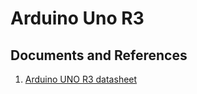 # Arduino Uno R3

## Documents and References
1. [Arduino UNO R3 datasheet](./ArduinoUno-R3_datasheet.pdf)